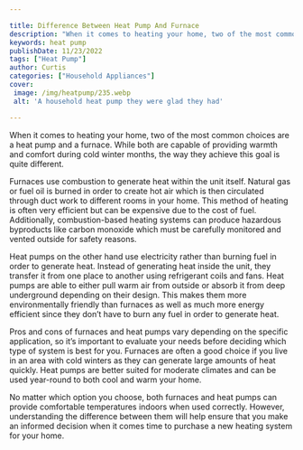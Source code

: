 ```yaml
---

title: Difference Between Heat Pump And Furnace
description: "When it comes to heating your home, two of the most common choices are a heat pump and a furnace. While both are capable of provid...keep reading to learn"
keywords: heat pump
publishDate: 11/23/2022
tags: ["Heat Pump"]
author: Curtis
categories: ["Household Appliances"]
cover: 
 image: /img/heatpump/235.webp
 alt: 'A household heat pump they were glad they had'

---
```


When it comes to heating your home, two of the most common choices are a heat pump and a furnace. While both are capable of providing warmth and comfort during cold winter months, the way they achieve this goal is quite different. 

Furnaces use combustion to generate heat within the unit itself. Natural gas or fuel oil is burned in order to create hot air which is then circulated through duct work to different rooms in your home. This method of heating is often very efficient but can be expensive due to the cost of fuel. Additionally, combustion-based heating systems can produce hazardous byproducts like carbon monoxide which must be carefully monitored and vented outside for safety reasons. 

Heat pumps on the other hand use electricity rather than burning fuel in order to generate heat. Instead of generating heat inside the unit, they transfer it from one place to another using refrigerant coils and fans. Heat pumps are able to either pull warm air from outside or absorb it from deep underground depending on their design. This makes them more environmentally friendly than furnaces as well as much more energy efficient since they don’t have to burn any fuel in order to generate heat. 

Pros and cons of furnaces and heat pumps vary depending on the specific application, so it’s important to evaluate your needs before deciding which type of system is best for you. Furnaces are often a good choice if you live in an area with cold winters as they can generate large amounts of heat quickly. Heat pumps are better suited for moderate climates and can be used year-round to both cool and warm your home. 

No matter which option you choose, both furnaces and heat pumps can provide comfortable temperatures indoors when used correctly. However, understanding the difference between them will help ensure that you make an informed decision when it comes time to purchase a new heating system for your home.
